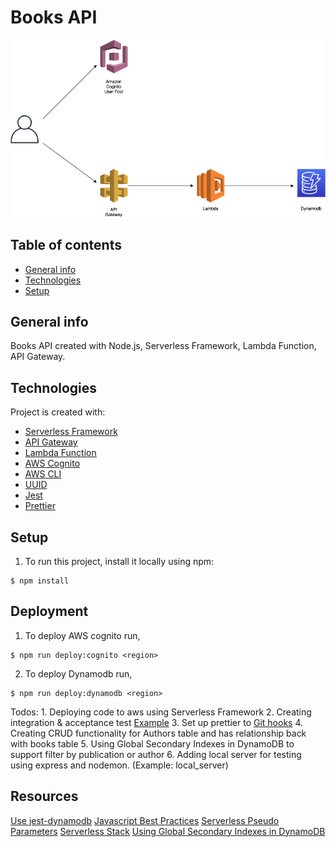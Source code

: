 # Books API

<img src="/diagram/diagram.png"/>

## Table of contents
* [General info](#general-info)
* [Technologies](#technologies)
* [Setup](#setup)

## General info
Books API created with Node.js, Serverless Framework, Lambda Function, API Gateway.
	
## Technologies
Project is created with:
* [Serverless Framework](https://www.serverless.com/framework/docs/getting-started/)
* [API Gateway](https://docs.aws.amazon.com/apigateway/latest/developerguide/welcome.html)
* [Lambda Function](https://docs.aws.amazon.com/lambda/latest/dg/welcome.html)
* [AWS Cognito](https://docs.aws.amazon.com/cognito/latest/developerguide/what-is-amazon-cognito.html)
* [AWS CLI](https://docs.aws.amazon.com/cli/latest/userguide/cli-chap-install.html)
* [UUID](https://www.npmjs.com/package/uuid)
* [Jest](https://jestjs.io/)
* [Prettier](https://prettier.io/)
	
## Setup
1. To run this project, install it locally using npm:

```
$ npm install
```

## Deployment
1. To deploy AWS cognito run,
```
$ npm run deploy:cognito <region>
```

2. To deploy Dynamodb run,
```
$ npm run deploy:dynamodb <region>
```

Todos:
	1. Deploying code to aws using Serverless Framework
	2. Creating integration & acceptance test [Example](https://github.com/nadtakanf/big-mouth)
	3. Set up prettier to [Git hooks](https://prettier.io/docs/en/install.html)
	4. Creating CRUD functionality for Authors table and has relationship back with books table
	5. Using Global Secondary Indexes in DynamoDB to support filter by publication or author
	6. Adding local server for testing using express and nodemon. (Example: local_server)

## Resources
[Use jest-dynamodb](https://jestjs.io/docs/en/dynamodb)
[Javascript Best Practices](https://github.com/goldbergyoni/javascript-testing-best-practices/blob/master/readme.md#section-5%EF%B8%8F%E2%83%A3-ci-and-other-quality-measures)
[Serverless Pseudo Parameters](https://www.serverless.com/plugins/serverless-pseudo-parameters)
[Serverless Stack](https://serverless-stack.com/)
[Using Global Secondary Indexes in DynamoDB](https://docs.aws.amazon.com/amazondynamodb/latest/developerguide/GSI.html)
